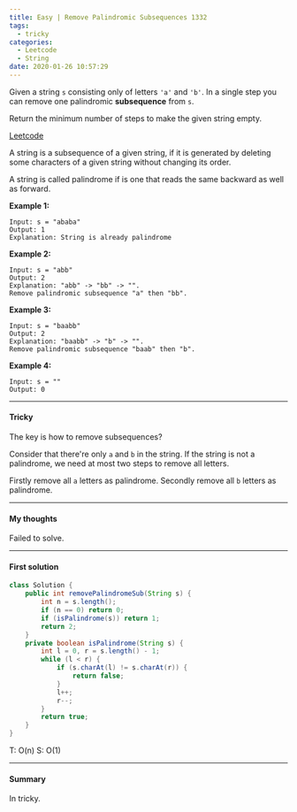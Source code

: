 ```yaml
---
title: Easy | Remove Palindromic Subsequences 1332
tags:
  - tricky
categories:
  - Leetcode
  - String
date: 2020-01-26 10:57:29
---
```


Given a string `s` consisting only of letters `'a'` and `'b'`. In a single step you can remove one palindromic **subsequence** from `s`.

Return the minimum number of steps to make the given string empty.

[Leetcode](https://leetcode.com/problems/remove-palindromic-subsequences/)

<!--more-->

A string is a subsequence of a given string, if it is generated by deleting some characters of a given string without changing its order.

A string is called palindrome if is one that reads the same backward as well as forward.

 

**Example 1:**

```
Input: s = "ababa"
Output: 1
Explanation: String is already palindrome
```

**Example 2:**

```
Input: s = "abb"
Output: 2
Explanation: "abb" -> "bb" -> "". 
Remove palindromic subsequence "a" then "bb".
```

**Example 3:**

```
Input: s = "baabb"
Output: 2
Explanation: "baabb" -> "b" -> "". 
Remove palindromic subsequence "baab" then "b".
```

**Example 4:**

```
Input: s = ""
Output: 0
```

---

#### Tricky 

The key is how to remove subsequences?

Consider that there're only `a` and `b` in the string. If the string is not a palindrome, we need at most two steps to remove all letters.

Firstly remove all `a` letters as palindrome. Secondly remove all `b` letters as palindrome.

---

#### My thoughts 

Failed to solve.

---

#### First solution 

```java
class Solution {
    public int removePalindromeSub(String s) {
        int n = s.length();
        if (n == 0) return 0;
        if (isPalindrome(s)) return 1;
        return 2;
    }
    private boolean isPalindrome(String s) {
        int l = 0, r = s.length() - 1;
        while (l < r) {
            if (s.charAt(l) != s.charAt(r)) {
                return false;
            }
            l++;
            r--;
        }
        return true;
    }
}
```

T: O(n)			S: O(1)

---

#### Summary 

In tricky.